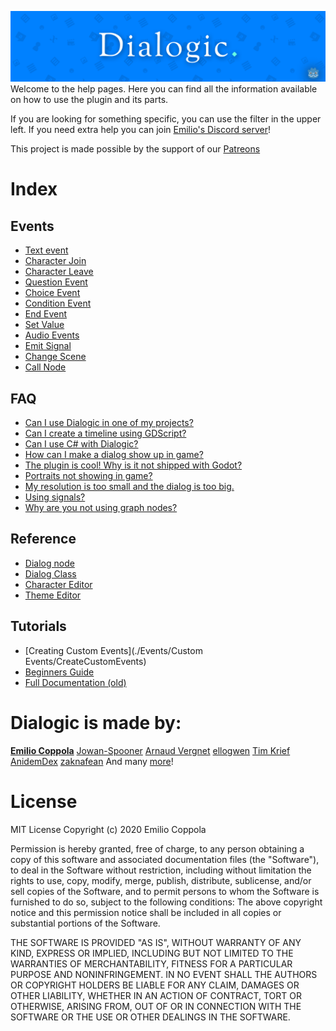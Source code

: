 ![WelcomeImage](./Images/dialogic-hero-1.3.png)
Welcome to the help pages. Here you can find all the information available on how to use the plugin and its parts.  

If you are looking for something specific, you can use the filter in the upper left. If you need extra help you can join [Emilio's Discord server](https://discord.gg/v4zhZNh)!

This project is made possible by the support of our [Patreons](https://www.patreon.com/coppolaemilio)

# Index
## Events
- [Text event](./Events/000)
- [Character Join](./Events/001)
- [Character Leave](./Events/002)
- [Question Event](./Events/010)
- [Choice Event](./Events/011)
- [Condition Event](./Events/012)
- [End Event](./Events/013)
- [Set Value](./Events/014)
- [Audio Events](./Events/030)
- [Emit Signal](./Events/040)
- [Change Scene](./Events/041)
- [Call Node](./Events/042)

## FAQ
- [Can I use Dialogic in one of my projects?](./FAQ/can-i-use-dialogic-in-my-project.md)
- [Can I create a timeline using GDScript?](./FAQ/create-timeline-using-gdscript.md)
- [Can I use C# with Dialogic?](./FAQ/CSharp.md)
- [How can I make a dialog show up in game?](./FAQ/how-to-make-dialog-show-up-in-game.md)
- [The plugin is cool! Why is it not shipped with Godot?](./FAQ/plugin-shipped-godot.md)
- [Portraits not showing in game?](./FAQ/Portraits.md)
- [My resolution is too small and the dialog is too big.](./FAQ/resolution-small-dialog-big.md)
- [Using signals?](./FAQ/Signals.md)
- [Why are you not using graph nodes?](./FAQ/why-not-graph-nodes.md)

## Reference
- [Dialog node](./Reference/000.md)
- [Dialog Class](./Reference/001.md)
- [Character Editor](./Reference/Character.md)
- [Theme Editor](./Reference/Theme.md)

## Tutorials
- [Creating Custom Events](./Events/Custom Events/CreateCustomEvents)
- [Beginners Guide](./Tutorials/BeginnersGuideStepByStep.md)
- [Full Documentation (old)](./Tutorials/DefaultDocs.md)


# Dialogic is made by:
**[Emilio Coppola](https://github.com/coppolaemilio)**
[Jowan-Spooner](https://github.com/Jowan-Spooner)
[Arnaud Vergnet](https://github.com/arnaudvergnet)
[ellogwen](https://github.com/ellogwen)
[Tim Krief](https://github.com/timkrief)
[AnidemDex](https://github.com/AnidemDex)
[zaknafean](https://github.com/zaknafean)
And many [more](https://github.com/coppolaemilio/dialogic/graphs/contributors)!


# License
MIT License
Copyright (c) 2020 Emilio Coppola

Permission is hereby granted, free of charge, to any person obtaining a copy of this software and associated documentation files (the "Software"), to deal in the Software without restriction, including without limitation the rights to use, copy, modify, merge, publish, distribute, sublicense, and/or sell copies of the Software, and to permit persons to whom the Software is furnished to do so, subject to the following conditions: The above copyright notice and this permission notice shall be included in all copies or substantial portions of the Software.

THE SOFTWARE IS PROVIDED "AS IS", WITHOUT WARRANTY OF ANY KIND, EXPRESS OR IMPLIED, INCLUDING BUT NOT LIMITED TO THE WARRANTIES OF MERCHANTABILITY, FITNESS FOR A PARTICULAR PURPOSE AND NONINFRINGEMENT. IN NO EVENT SHALL THE AUTHORS OR COPYRIGHT HOLDERS BE LIABLE FOR ANY CLAIM, DAMAGES OR OTHER LIABILITY, WHETHER IN AN ACTION OF CONTRACT, TORT OR OTHERWISE, ARISING FROM, OUT OF OR IN CONNECTION WITH THE SOFTWARE OR THE USE OR OTHER DEALINGS IN THE SOFTWARE.